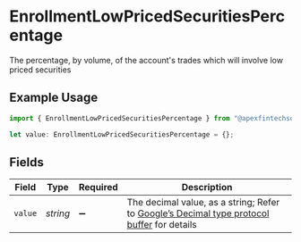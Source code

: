 # EnrollmentLowPricedSecuritiesPercentage

The percentage, by volume, of the account's trades which will involve low priced securities

## Example Usage

```typescript
import { EnrollmentLowPricedSecuritiesPercentage } from "@apexfintechsolutions/ascend-sdk/models/components";

let value: EnrollmentLowPricedSecuritiesPercentage = {};
```

## Fields

| Field                                                                                                                                                                                                              | Type                                                                                                                                                                                                               | Required                                                                                                                                                                                                           | Description                                                                                                                                                                                                        |
| ------------------------------------------------------------------------------------------------------------------------------------------------------------------------------------------------------------------ | ------------------------------------------------------------------------------------------------------------------------------------------------------------------------------------------------------------------ | ------------------------------------------------------------------------------------------------------------------------------------------------------------------------------------------------------------------ | ------------------------------------------------------------------------------------------------------------------------------------------------------------------------------------------------------------------ |
| `value`                                                                                                                                                                                                            | *string*                                                                                                                                                                                                           | :heavy_minus_sign:                                                                                                                                                                                                 | The decimal value, as a string; Refer to [Google’s Decimal type protocol buffer](https://github.com/googleapis/googleapis/blob/40203ca1880849480bbff7b8715491060bbccdf1/google/type/decimal.proto#L33) for details |